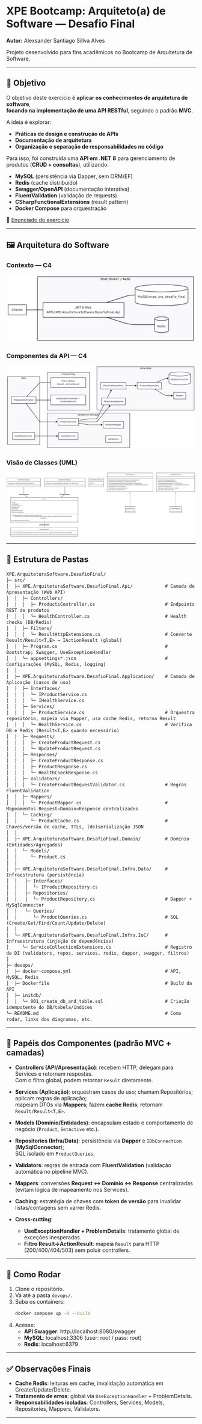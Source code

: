 # XPE Bootcamp: Arquiteto(a) de Software — Desafio Final  
**Autor:** Alexsander Santiago Sillva Alves  

Projeto desenvolvido para fins acadêmicos no Bootcamp de Arquitetura de Software.  

---

## 🎯 Objetivo
O objetivo deste exercício é **aplicar os conhecimentos de arquitetura de software**,  
**focando na implementação de uma API RESTful**, seguindo o padrão **MVC**.  

A ideia é explorar:
- **Práticas de design e construção de APIs**  
- **Documentação de arquitetura**  
- **Organização e separação de responsabilidades no código**  

Para isso, foi construída uma **API em .NET 8** para gerenciamento de produtos (**CRUD + consultas**), utilizando:  
- **MySQL** (persistência via Dapper, sem ORM/EF)  
- **Redis** (cache distribuído)  
- **Swagger/OpenAPI** (documentação interativa)  
- **FluentValidation** (validação de requests)  
- **CSharpFunctionalExtensions** (result pattern)  
- **Docker Compose** para orquestração  

📎 [Enunciado do exercício](./docs/enunciado.pdf)

---

## 🖼️ Arquitetura do Software

### Contexto — C4
![Contexto — C4](./docs/images/contexto-c4.png)

### Componentes da API — C4
![Componentes da API — C4](./docs/images/componentes-c4.png)

### Visão de Classes (UML)
![Visão de Classes (UML)](./docs/images/uml-classes.png)

---

## 📂 Estrutura de Pastas

```text
XPE.ArquiteturaSoftware.DesafioFinal/
├─ src/
│  ├─ XPE.ArquiteturaSoftware.DesafioFinal.Api/            # Camada de Apresentação (Web API)
│  │  ├─ Controllers/
│  │  │  ├─ ProductsController.cs                          # Endpoints REST de produtos
│  │  │  └─ HealthController.cs                            # Health checks (DB/Redis)
│  │  ├─ Filters/
│  │  │  └─ ResultHttpExtensions.cs                        # Converte Result/Result<T,E> → IActionResult (global)
│  │  ├─ Program.cs                                        # Bootstrap; Swagger, UseExceptionHandler
│  │  └─ appsettings*.json                                 # Configurações (MySQL, Redis, logging)
│  │
│  ├─ XPE.ArquiteturaSoftware.DesafioFinal.Application/    # Camada de Aplicação (casos de uso)
│  │  ├─ Interfaces/
│  │  │  └─ IProductService.cs
│  │  │  └─ IHealthService.cs
│  │  ├─ Services/
│  │  │  ├─ ProductService.cs                              # Orquestra repositório, mapeia via Mapper, usa cache Redis, retorna Result
│  │  │  └─ HealthService.cs                               # Verifica DB e Redis (Result<T,E> quando necessário)
│  │  ├─ Requests/
│  │  │  ├─ CreateProductRequest.cs
│  │  │  └─ UpdateProductRequest.cs
│  │  ├─ Responses/
│  │  │  ├─ CreateProductResponse.cs
│  │  │  ├─ ProductResponse.cs
│  │  │  └─ HealthCheckResponse.cs
│  │  ├─ Validators/
│  │  │  └─ CreateProductRequestValidator.cs               # Regras FluentValidation
│  │  ├─ Mappers/
│  │  │  └─ ProductMapper.cs                               # Mapeamentos Request↔Domain↔Response centralizados
│  │  └─ Caching/
│  │     └─ ProductCache.cs                                # Chaves/versão de cache, TTLs, (de)serialização JSON
│  │
│  ├─ XPE.ArquiteturaSoftware.DesafioFinal.Domain/         # Domínio (Entidades/Agregados)
│  │  └─ Models/
│  │     └─ Product.cs
│  │
│  ├─ XPE.ArquiteturaSoftware.DesafioFinal.Infra.Data/     # Infraestrutura (persistência)
│  │   ├─ Interfaces/
│  │   │  └─ IProductRepository.cs
│  │   ├─ Repositories/
│  │   │  └─ ProductRepository.cs                          # Dapper + MySqlConnector
│  │   └─ Queries/
│  │      └─ ProductQueries.cs                             # SQL (Create/Get/Find/Count/Update/Delete)
│  │
│  └─ XPE.ArquiteturaSoftware.DesafioFinal.Infra.IoC/      # Infraestrutura (injeção de dependências)
│     └─ ServiceCollectionExtensions.cs                    # Registro de DI (validators, repos, services, redis, dapper, swagger, filtros)
│
├─ devops/
│  ├─ docker-compose.yml                                   # API, MySQL, Redis
│  ├─ Dockerfile                                           # Build da API
│  ├─ initdb/
│  │  └─ 001_create_db_and_table.sql                       # Criação idempotente do DB/tabela/índices
└─ README.md                                               # Como rodar, links dos diagramas, etc.
```

---

## 🧩 Papéis dos Componentes (padrão MVC + camadas)

- **Controllers (API/Apresentação)**: recebem HTTP, delegam para Services e retornam respostas.  
  Com o filtro global, podem retornar `Result` diretamente.

- **Services (Aplicação)**: orquestram casos de uso; chamam Repositórios; aplicam regras de aplicação;  
  mapeiam DTOs via **Mappers**; fazem **cache Redis**; retornam `Result/Result<T,E>`.

- **Models (Domínio/Entidades)**: encapsulam estado e comportamento de negócio (`Product`, `SetActive` etc.).

- **Repositories (Infra/Data)**: persistência via **Dapper** e `IDbConnection` (**MySqlConnector**);  
  SQL isolado em `ProductQueries`.

- **Validators**: regras de entrada com **FluentValidation** (validação automática no pipeline MVC).

- **Mappers**: conversões **Request ↔ Domínio ↔ Response** centralizadas (evitam lógica de mapeamento nos Services).

- **Caching**: estratégia de chaves com **token de versão** para invalidar listas/contagens sem varrer Redis.

- **Cross-cutting**:  
  - **UseExceptionHandler + ProblemDetails**: tratamento global de exceções inesperadas.  
  - **Filtro Result→ActionResult**: mapeia `Result` para HTTP (200/400/404/503) sem poluir controllers. 

---

## 🚀 Como Rodar

1. Clone o repositório.  
2. Vá até a pasta `devops/`.  
3. Suba os containers:  
   ```bash
   docker compose up -d --build
   ```
4. Acesse:  
   - **API Swagger**: http://localhost:8080/swagger  
   - **MySQL**: localhost:3306 (user: root / pass: root)  
   - **Redis**: localhost:6379

---

## ✅ Observações Finais
- **Cache Redis**: leituras em cache, invalidação automática em Create/Update/Delete.  
- **Tratamento de erros**: global via `UseExceptionHandler` + ProblemDetails.  
- **Responsabilidades isoladas**: Controllers, Services, Models, Repositories, Mappers, Validators.  

---
